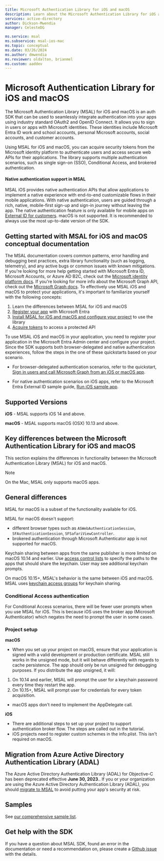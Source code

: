 ```yaml
---
title: Microsoft Authentication Library for iOS and macOS
description: Learn about the Microsoft Authentication Library for iOS and macOS
services: active-directory
author: Dickson-Mwendia
manager: CelesteDG

ms.service: msal
ms.subservice: msal-ios-mac
ms.topic: conceptual
ms.date: 03/26/2024
ms.author: dmwendia
ms.reviewer: oldalton, brianmel
ms.custom: aaddev
---
```


# Microsoft Authentication Library for iOS and macOS

The Microsoft Authentication Library (MSAL) for iOS and macOS is an auth SDK that can be used to seamlessly integrate authentication into your apps using industry standard OAuth2 and OpenID Connect. It allows you to sign in users or apps with Microsoft identities. These identities include Microsoft Entra ID work and school accounts, personal Microsoft accounts, social accounts, and customer accounts. 

Using MSAL for iOS and macOS, you can acquire security tokens from the Microsoft identity platform to authenticate users and access secure web APIs for their applications. The library supports multiple authentication scenarios, such as single sign-on (SSO), Conditional Access, and brokered authentication. 

#### Native authentication support in MSAL

MSAL iOS provides native authentication APIs that allow applications to implement a native experience with end-to-end customizable flows in their mobile applications. With native authentication, users are guided through a rich, native, mobile-first sign-up and sign-in journey without leaving the app. The native authentication feature is only available for mobile apps on [External ID for customers](/entra/external-id/customers/concept-native-authentication). macOS is not supported. It is recommended to always use the most up-to-date version of the SDK.

## Getting started with MSAL for iOS and macOS conceptual documentation

The MSAL documentation covers common patterns, error handling and debugging best practices, extra library functionality (such as logging, telemetry), and any active bugs or common issues with known mitigations. If you're looking for more help getting started with Microsoft Entra ID, Microsoft Accounts, or Azure AD B2C, check out the [Microsoft identity platform docs](https://aka.ms/aaddev). If you're looking for more info about the Microsoft Graph API, check out the [Microsoft Graph docs](https://graph.microsoft.io). To effectively use MSAL iOS and macOS to protect your applications, it's important to familiarize yourself with the following concepts:


1. Learn the differences between MSAL for iOS and macOS
1. [Register your app](/entra/identity-platform/quickstart-register-app) with Microsoft Entra
1. [Install MSAL for iOS and macOS and configure your project](install-and-configure-msal.md) to use the library
1. [Acquire tokens](acquire-tokens.md) to access a protected API


To use MSAL iOS and macOS in your application, you need to register your application in the Microsoft Entra Admin center and configure your project. Since the SDK supports both browser-delegated and native authentication experiences, follow the steps in the one of these quickstarts based on your scenario.

* For browser-delegated authentication scenarios, refer to the quickstart, [Sign in users and call Microsoft Graph from an iOS or macOS app](/entra/identity-platform/quickstart-mobile-app-ios-sign-in).

* For native authentication scenarios on iOS apps, refer to the Microsoft Entra External ID sample guide, [Run iOS sample app](/entra/external-id/customers/how-to-run-native-authentication-sample-ios-app).

## Supported Versions

**iOS** - MSAL supports iOS 14 and above.

**macOS** - MSAL supports macOS (OSX) 10.13 and above.


## Key differences between the Microsoft Authentication Library for iOS and macOS

This section explains the differences in functionality between the Microsoft Authentication Library (MSAL) for iOS and macOS.

> [!NOTE]
> On the Mac, MSAL only supports macOS apps.

## General differences

MSAL for macOS is a subset of the functionality available for iOS.

MSAL for macOS doesn't support:

- different browser types such as `ASWebAuthenticationSession`, `SFAuthenticationSession`, `SFSafariViewController`.
- brokered authentication through Microsoft Authenticator app is not supported for macOS.

Keychain sharing between apps from the same publisher is more limited on macOS 10.14 and earlier. Use [access control lists](https://developer.apple.com/documentation/security/keychain_services/access_control_lists?language=objc) to specify the paths to the apps that should share the keychain. User may see additional keychain prompts.

On macOS 10.15+, MSAL's behavior is the same between iOS and macOS. MSAL uses [keychain access groups](https://developer.apple.com/documentation/security/keychain_services/keychain_items/sharing_access_to_keychain_items_among_a_collection_of_apps?language=objc) for keychain sharing.

### Conditional Access authentication

For Conditional Access scenarios, there will be fewer user prompts when you use MSAL for iOS. This is because iOS uses the broker app (Microsoft Authenticator) which negates the need to prompt the user in some cases.

### Project setup 

**macOS**

- When you set up your project on macOS, ensure that your application is signed with a valid development or production certificate. MSAL still works in the unsigned mode, but it will behave differently with regards to cache persistence. The app should only be run unsigned for debugging purposes. If you distribute the app unsigned, it will:
1. On 10.14 and earlier, MSAL will prompt the user for a keychain password every time they restart the app.
2. On 10.15+, MSAL will prompt user for credentials for every token acquisition.

- macOS apps don't need to implement the AppDelegate call.

**iOS**

- There are additional steps to set up your project to support authentication broker flow. The steps are called out in the tutorial.
- iOS projects need to register custom schemes in the info.plist. This isn't required on macOS.


## Migration from Azure Active Directory Authentication Library (ADAL)

The Azure Active Directory Authentication Library (ADAL) for Objective-C has been deprecated effective **June 30, 2023**.. If you or your organization are using the Azure Active Directory Authentication Library (ADAL), you should [migrate to MSAL](migrate-objc-adal-msal.md) to avoid putting your app's security at risk.


## Samples

See [our comprehensive sample list](/entra/identity-platform/sample-v2-code?tabs=apptype#mobile).

## Get help with the SDK

If you have a question about MSAL SDK, found an error in the documentation or need a recommendation on, please create a [Github issue](https://github.com/AzureAD/microsoft-authentication-library-for-objc/issues) with the details.